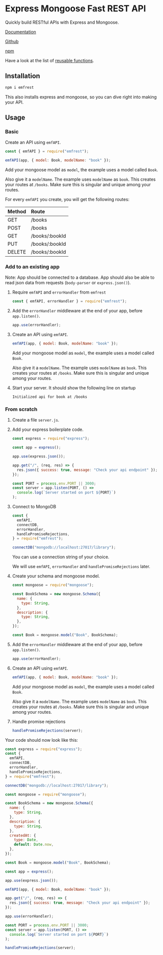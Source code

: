 # Express Mongoose Fast REST API

Quickly build RESTful APIs with Express and Mongoose.

[Documentation](https://deej4y.github.io/emfrest/)

[Github](https://github.com/DEEJ4Y/emfrest)

[npm](https://www.npmjs.com/package/emfrest)

Have a look at the list of [reusable functions](https://deej4y.github.io/emfrest/global.html).

## Installation

```sh
npm i emfrest
```

This also installs express and mongoose, so you can dive right into making your API.

## Usage

### Basic

Create an API using `emfAPI`.

```js
const { emfAPI } = require("emfrest");

emfAPI(app, { model: Book, modelName: "book" });
```

Add your mongoose model as `model`, the example uses a model called `Book`.

Also give it a `modelName`. The example uses `modelName` as `book`. This creates your routes at `/books`. Make sure this is singular and unique among your routes.

For every `emfAPI` you create, you will get the following routes:

| Method | Route          |
| :----- | :------------- |
| GET    | /books         |
| POST   | /books         |
| GET    | /books/:bookId |
| PUT    | /books/:bookId |
| DELETE | /books/:bookId |

### Add to an existing app

Note: App should be connected to a database. App should also be able to read json data from requests (`body-parser` or `express.json()`).

1. Require `emfAPI` and `errorHandler` from `emfrest`

   ```js
   const { emfAPI, errorHandler } = require("emfrest");
   ```

2. Add the `errorHandler` middleware at the end of your app, before `app.listen()`.

   ```js
   app.use(errorHandler);
   ```

3. Create an API using `emfAPI`.

   ```js
   emfAPI(app, { model: Book, modelName: "book" });
   ```

   Add your mongoose model as `model`, the example uses a model called `Book`.

   Also give it a `modelName`. The example uses `modelName` as `book`. This creates your routes at `/books`. Make sure this is singular and unique among your routes.

4. Start your server. It should show the following line on startup

   ```plain
   Initialized api for book at /books
   ```

### From scratch

1. Create a file `server.js`.
2. Add your express boilerplate code.

   ```js
   const express = require("express");

   const app = express();

   app.use(express.json());

   app.get("/", (req, res) => {
     res.json({ success: true, message: "Check your api endpoint" });
   });

   const PORT = process.env.PORT || 3000;
   const server = app.listen(PORT, () =>
     console.log(`Server started on port ${PORT}`)
   );
   ```

3. Connect to MongoDB

   ```js
   const {
     emfAPI,
     connectDB,
     errorHandler,
     handlePromiseRejections,
   } = require("emfrest");

   connectDB("mongodb://localhost:27017/library");
   ```

   You can use a connection string of your choice.

   We will use `emfAPI`, `errorHandler` and `handlePromiseRejections` later.

4. Create your schema and mongoose model.

   ```js
   const mongoose = require("mongoose");

   const BookSchema = new mongoose.Schema({
     name: {
       type: String,
     },
     description: {
       type: String,
     },
   });

   const Book = mongoose.model("Book", BookSchema);
   ```

5. Add the `errorHandler` middleware at the end of your app, before `app.listen()`.

   ```js
   app.use(errorHandler);
   ```

6. Create an API using `emfAPI`.

   ```js
   emfAPI(app, { model: Book, modelName: "book" });
   ```

   Add your mongoose model as `model`, the example uses a model called `Book`.

   Also give it a `modelName`. The example uses `modelName` as `book`. This creates your routes at `/books`. Make sure this is singular and unique among your routes.

7. Handle promise rejections

   ```js
   handlePromiseRejections(server);
   ```

Your code should now look like this:

```js
const express = require("express");
const {
  emfAPI,
  connectDB,
  errorHandler,
  handlePromiseRejections,
} = require("emfrest");

connectDB("mongodb://localhost:27017/library");

const mongoose = require("mongoose");

const BookSchema = new mongoose.Schema({
  name: {
    type: String,
  },
  description: {
    type: String,
  },
  createdAt: {
    type: Date,
    default: Date.now,
  },
});

const Book = mongoose.model("Book", BookSchema);

const app = express();

app.use(express.json());

emfAPI(app, { model: Book, modelName: "book" });

app.get("/", (req, res) => {
  res.json({ success: true, message: "Check your api endpoint" });
});

app.use(errorHandler);

const PORT = process.env.PORT || 3000;
const server = app.listen(PORT, () =>
  console.log(`Server started on port ${PORT}`)
);

handlePromiseRejections(server);
```
